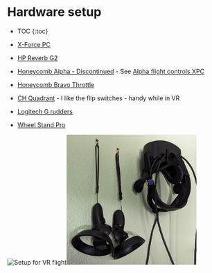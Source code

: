 # Hardware setup

* TOC {:toc}

* [X-Force PC](https://xforcepc.com/)
* [HP Reverb G2](https://www.hp.com/us-en/vr/reverb-vr-headset-gaming.html)
* [Honeycomb Alpha - Discontinued](https://flyhoneycomb.com/products/alpha-flight-controls) - See [Alpha flight controls XPC](https://flyhoneycomb.com/collections/honeycomb-flight-sim-hardware/products/alpha-flight-controls-xpc)
* [Honeycomb Bravo Throttle](https://flyhoneycomb.com/collections/honeycomb-flight-sim-hardware/products/bravo-throttle-quadrant)
* [CH Quadrant](https://www.chproducts.com/Throttle-Quadrant-v13-d-718.html) - I like the flip switches - handy while in VR
* [Logitech G rudders](https://www.logitechg.com/en-us/products/flight/flight-simulator-rudder-pedals.945-000024.html)
* [Wheel Stand Pro](https://wheelstandpro.com/)

<img
  src="img/throttle.jpg"
  alt="Setup for VR flight"
  title="Flight sim setup"
  style="display: inline-block; margin: 0 auto; max-height:
  300px"><img
  src="img/vr.jpg"
  alt="VR flight configuration"
  title="VR headset"
  style="display: inline-block; margin: 0 auto; max-width: 300px">
